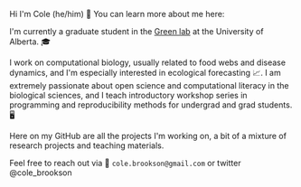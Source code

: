 Hi I'm Cole (he/him) 👋 You can learn more about me here:  

I'm currently a graduate student in the [Green lab](https://greenlab.ca/) at the University of Alberta. 🎓

I work on computational biology, usually related to food webs and disease dynamics, and I'm especially interested in ecological forecasting 📈. I am extremely passionate about open science and computational literacy in the biological sciences, and I teach introductory workshop series in programming and reproducibility methods for undergrad and grad students. 🖥️

Here on my GitHub are all the projects I'm working on, a bit of a mixture of research projects and teaching materials. 

Feel free to reach out via 📧 `cole.brookson@gmail.com` or twitter @cole_brookson 

